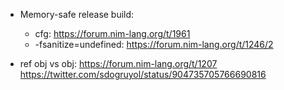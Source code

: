
* Memory-safe release build:
  * cfg: https://forum.nim-lang.org/t/1961
  * -fsanitize=undefined: https://forum.nim-lang.org/t/1246/2


* ref obj vs obj: https://forum.nim-lang.org/t/1207
https://twitter.com/sdogruyol/status/904735705766690816
